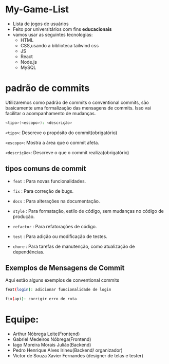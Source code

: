 # My-Game-List

- Lista de jogos de usuários
- Feito por universitários com fins **educacionais**
- vamos usar as seguintes tecnologias: 
   - HTML
   - CSS,usando a biblioteca tailwind css
   - JS
   - React
   - Node.js
   - MySQL

# padrão de commits
Utilizaremos como padrão de commits o conventional commits, são basicamente uma formalização das mensagens de commits. Isso vai facilitar o acompanhamento de mudanças.

````sh
<tipo>(<escopo>): <descrição>
````

`<tipo>`: Descreve o propósito do commit(obrigatório)

`<escopo>`: Mostra a área que o commit afeta.

`<descrição>`: Descreve o que o commit realiza(obrigatório)
    

## tipos comuns de commit 

- `feat` : Para novas funcionalidades.

- `fix` : Para correção de bugs.

- `docs` : Para alterações na documentação.

- `style` : Para formatação, estilo de código, sem mudanças no código de produção.

- `refactor` : Para refatorações de código.

- `test` : Para adição ou modificação de testes.

- `chore` : Para tarefas de manutenção, como atualização de dependências.

## Exemplos de Mensagens de Commit
Aqui estão alguns exemplos de conventional commits

```sh
feat(login): adicionar funcionalidade de login 
```
```sh
fix(api): corrigir erro de rota 
```
# Equipe:

- Arthur Nóbrega Leite(Frontend)
- Gabriel Medeiros Nóbrega(Frontend)
- Iago Moreira Morais Julião(Backend)
- Pedro Henrique Alves Irineu(Backend/ organizador)
- Victor de Souza Xavier Fernandes (designer de telas e tester)

